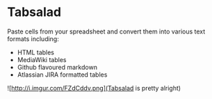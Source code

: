 Tabsalad
========

Paste cells from your spreadsheet and convert them into various text formats including:

* HTML tables
* MediaWiki tables
* Github flavoured markdown
* Atlassian JIRA formatted tables

![http://i.imgur.com/FZdCddv.png](Tabsalad is pretty alright)
